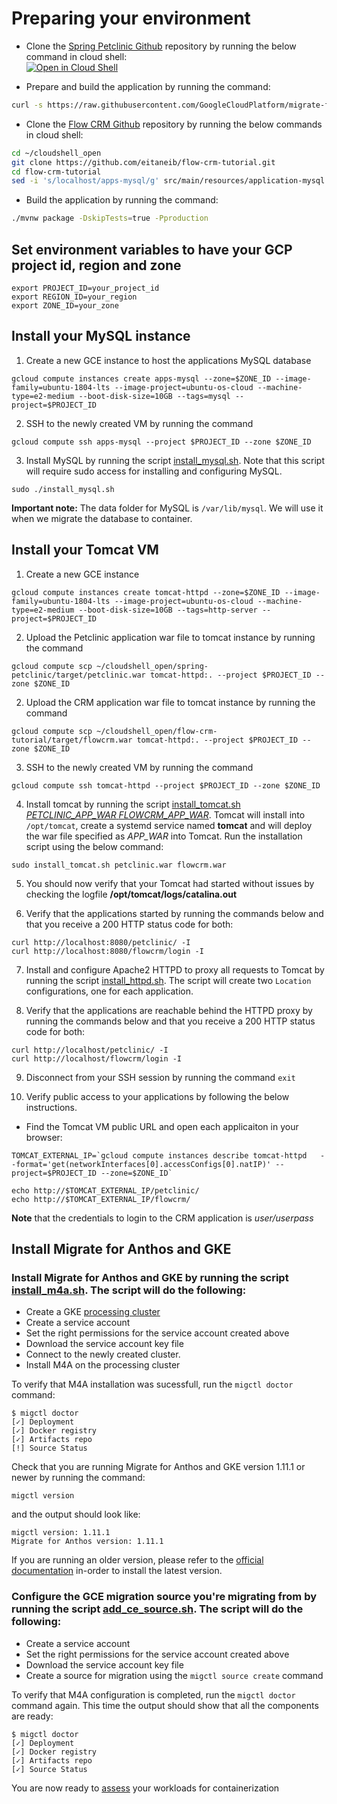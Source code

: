 # Preparing your environment

* Clone the [Spring Petclinic Github](https://github.com/spring-projects/spring-petclinic) repository by running the below command in cloud shell:  
[![Open in Cloud Shell](https://gstatic.com/cloudssh/images/open-btn.svg)](https://ssh.cloud.google.com/cloudshell/editor?cloudshell_git_repo=https%3A%2F%2Fgithub.com%2Fspring-projects%2Fspring-petclinic.git)

* Prepare and build the application by running the command:
``` sh
curl -s https://raw.githubusercontent.com/GoogleCloudPlatform/migrate-for-anthos-gke/tree/main/guides/tomcat-multi-apps-with-httpd-proxy/scripts/prepare_and_build_petclinic.sh | bash
```

* Clone the [Flow CRM Github](https://github.com/eitaneib/flow-crm-tutorial) repository by running the below commands in cloud shell:  
``` sh
cd ~/cloudshell_open
git clone https://github.com/eitaneib/flow-crm-tutorial.git
cd flow-crm-tutorial
sed -i 's/localhost/apps-mysql/g' src/main/resources/application-mysql.properties
```

* Build the application by running the command:
``` sh
./mvnw package -DskipTests=true -Pproduction
```

## Set environment variables to have your GCP project id, region and zone 
```
export PROJECT_ID=your_project_id
export REGION_ID=your_region
export ZONE_ID=your_zone
```

## Install your MySQL instance
1. Create a new GCE instance to host the applications MySQL database
```
gcloud compute instances create apps-mysql --zone=$ZONE_ID --image-family=ubuntu-1804-lts --image-project=ubuntu-os-cloud --machine-type=e2-medium --boot-disk-size=10GB --tags=mysql --project=$PROJECT_ID
```

2. SSH to the newly created VM by running the command  
```
gcloud compute ssh apps-mysql --project $PROJECT_ID --zone $ZONE_ID
```

3. Install MySQL by running the script [install_mysql.sh](../scripts/install_mysql.sh). Note that this script will require sudo access for installing and configuring MySQL.
```
sudo ./install_mysql.sh
```
**Important note:** The data folder for MySQL is `/var/lib/mysql`. We will use it when we migrate the database to container.

## Install your Tomcat VM
1. Create a new GCE instance  
```
gcloud compute instances create tomcat-httpd --zone=$ZONE_ID --image-family=ubuntu-1804-lts --image-project=ubuntu-os-cloud --machine-type=e2-medium --boot-disk-size=10GB --tags=http-server --project=$PROJECT_ID
```

2. Upload the Petclinic application war file to tomcat instance by running the command  
```
gcloud compute scp ~/cloudshell_open/spring-petclinic/target/petclinic.war tomcat-httpd:. --project $PROJECT_ID --zone $ZONE_ID
```

2. Upload the CRM application war file to tomcat instance by running the command  
```
gcloud compute scp ~/cloudshell_open/flow-crm-tutorial/target/flowcrm.war tomcat-httpd:. --project $PROJECT_ID --zone $ZONE_ID
```

3. SSH to the newly created VM by running the command  
```
gcloud compute ssh tomcat-httpd --project $PROJECT_ID --zone $ZONE_ID
```

4. Install tomcat by running the script [install_tomcat.sh *PETCLINIC_APP_WAR* *FLOWCRM_APP_WAR*](../scripts/install_tomcat.sh). Tomcat will install into `/opt/tomcat`, create a systemd service named **tomcat** and will deploy the war file specified as *APP_WAR* into Tomcat. Run the installation script using the below command:  
```
sudo install_tomcat.sh petclinic.war flowcrm.war
```

5. You should now verify that your Tomcat had started without issues by checking the logfile **/opt/tomcat/logs/catalina.out**

6. Verify that the applications started by running the commands below and that you receive a 200 HTTP status code for both:  
```
curl http://localhost:8080/petclinic/ -I
curl http://localhost:8080/flowcrm/login -I
```

7. Install and configure Apache2 HTTPD to proxy all requests to Tomcat by running the script [install_httpd.sh](../scripts/install_httpd.sh). The script will create two `Location` configurations, one for each application.

8. Verify that the applications are reachable behind the HTTPD proxy by running the commands below and that you receive a 200 HTTP status code for both:  
```
curl http://localhost/petclinic/ -I
curl http://localhost/flowcrm/login -I
```

9. Disconnect from your SSH session by running the command `exit`

10. Verify public access to your applications by following the below instructions.  

* Find the Tomcat VM public URL and open each applicaiton in your browser:
```
TOMCAT_EXTERNAL_IP=`gcloud compute instances describe tomcat-httpd   --format='get(networkInterfaces[0].accessConfigs[0].natIP)' --project=$PROJECT_ID --zone=$ZONE_ID`

echo http://$TOMCAT_EXTERNAL_IP/petclinic/
echo http://$TOMCAT_EXTERNAL_IP/flowcrm/
```
**Note** that the credentials to login to the CRM application is *user/userpass*

## Install Migrate for Anthos and GKE
### Install Migrate for Anthos and GKE by running the script [install_m4a.sh](../../../scripts/install_m4a.sh). The script will do the following:  
* Create a GKE [processing cluster](https://cloud.google.com/migrate/anthos/docs/configuring-a-cluster)
* Create a service account
* Set the right permissions for the service account created above
* Download the service account key file
* Connect to the newly created cluster.
* Install M4A on the processing cluster

To verify that M4A installation was sucessfull, run the `migctl doctor` command:
```
$ migctl doctor
[✓] Deployment
[✓] Docker registry
[✓] Artifacts repo
[!] Source Status
```

Check that you are running Migrate for Anthos and GKE version 1.11.1 or newer by running the command:
```
migctl version
```
and the output should look like:
```
migctl version: 1.11.1
Migrate for Anthos version: 1.11.1
```
If you are running an older version, please refer to the [official documentation](https://cloud.google.com/migrate/anthos/docs/installing-migrate-components) in-order to install the latest version.

### Configure the GCE migration source you're migrating from by running the script [add_ce_source.sh](../../../scripts/add_ce_source.sh). The script will do the following:
* Create a service account
* Set the right permissions for the service account created above
* Download the service account key file
* Create a source for migration using the `migctl source create` command

To verify that M4A configuration is completed, run the `migctl doctor` command again. This time the output should show that all the components are ready:
```
$ migctl doctor
[✓] Deployment
[✓] Docker registry
[✓] Artifacts repo
[✓] Source Status
```

You are now ready to [assess](../2-assess/README.md) your workloads for containerization